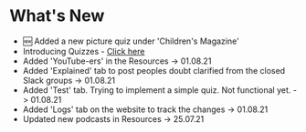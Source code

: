 # What's New

- :new: Added a new picture quiz under 'Children's Magazine'
- Introducing Quizzes - [Click here](../quiz/smallquizzes/)
- Added 'YouTube-ers' in the Resources -> 01.08.21
- Added 'Explained' tab to post peoples doubt clarified from the closed Slack groups -> 01.08.21
- Added 'Test' tab. Trying to implement a simple quiz. Not functional yet. -> 01.08.21
- Added 'Logs' tab on the website to track the changes -> 01.08.21
- Updated new podcasts in Resources -> 25.07.21

<PropellerAds2 />
